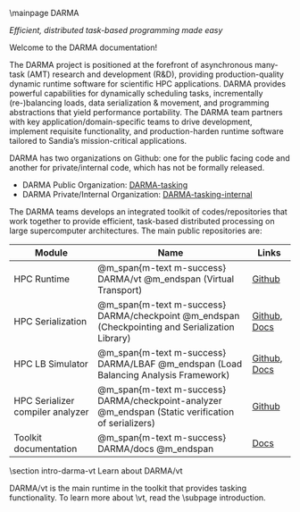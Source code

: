 \mainpage DARMA

*Efficient, distributed task-based programming made easy*

Welcome to the DARMA documentation!

The DARMA project is positioned at the forefront of asynchronous many-task (AMT)
research and development (R&D), providing production-quality dynamic runtime
software for scientific HPC applications. DARMA provides powerful capabilities
for dynamically scheduling tasks, incrementally (re-)balancing loads, data
serialization & movement, and programming abstractions that yield performance
portability. The DARMA team partners with key application/domain-specific teams
to drive development, implement requisite functionality, and production-harden
runtime software tailored to Sandia’s mission-critical applications.

DARMA has two organizations on Github: one for the public facing code and
another for private/internal code, which has not be formally released.

  - DARMA Public Organization: [DARMA-tasking](https://github.com/DARMA-tasking)
  - DARMA Private/Internal Organization: [DARMA-tasking-internal](https://github.com/DARMA-tasking-internal)

The DARMA teams develops an integrated toolkit of codes/repositories that work
together to provide efficient, task-based distributed processing on large
supercomputer architectures. The main public repositories are:

| Module                             | Name                                                           | Links                      |
| ---------------------------------- | -------------------------------------------------------------- | -------------------------- |
| HPC Runtime                        | @m_span{m-text m-success} DARMA/vt @m_endspan (Virtual Transport)                                   | [Github](https://github.com/DARMA-tasking/vt) |
| HPC Serialization                  | @m_span{m-text m-success} DARMA/checkpoint @m_endspan (Checkpointing and Serialization Library)     | [Github](https://github.com/DARMA-tasking/checkpoint), [Docs](https://darma-tasking.github.io/checkpoint_docs/html/index.html) |
| HPC LB Simulator                   | @m_span{m-text m-success} DARMA/LBAF @m_endspan (Load Balancing Analysis Framework)                 | [Github](https://github.com/DARMA-tasking/LB-analysis-framework), [Docs](https://darma-tasking.github.io/lbaf_docs/index.html) |
| HPC Serializer compiler analyzer   | @m_span{m-text m-success} DARMA/checkpoint-analyzer @m_endspan (Static verification of serializers) | [Github](https://github.com/DARMA-tasking/checkpoint-member-analyzer) |
| Toolkit documentation              | @m_span{m-text m-success} DARMA/docs @m_endspan                                                     | [Docs](https://github.com/DARMA-tasking/DARMA-tasking.github.io) |

\section intro-darma-vt Learn about DARMA/vt

DARMA/vt is the main runtime in the toolkit that provides tasking
functionality. To learn more about \vt, read the \subpage introduction.

